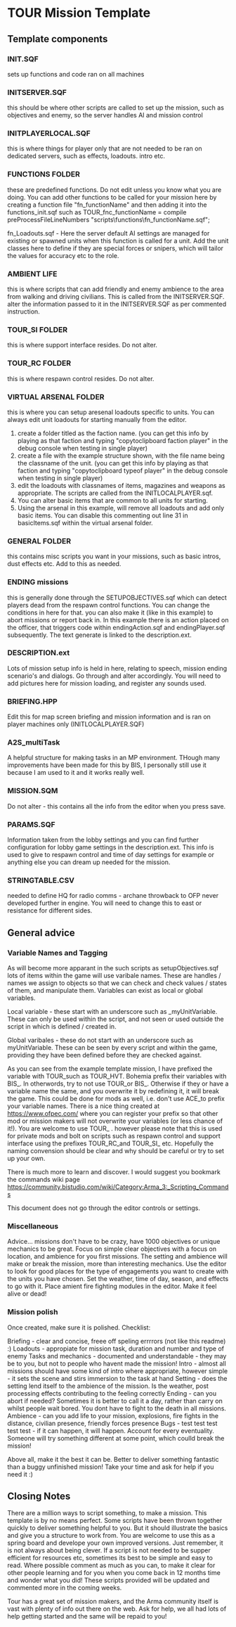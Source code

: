 # TOUR Mission Template

## Template components

### INIT.SQF

sets up functions and code ran on all machines

### INITSERVER.SQF

this should be where other scripts are called to set up the mission, such as objectives and enemy, so the server handles AI and mission control

### INITPLAYERLOCAL.SQF

this is where things for player only that are not needed to be ran on dedicated servers, such as effects, loadouts. intro etc.

### FUNCTIONS FOLDER

these are predefined functions. Do not edit unless you know what you are doing. You can add other functions to be called for your mission here by creating a
function file "fn_functionName" and then adding it into the functions_init.sqf such as
TOUR_fnc_functionName = compile preProcessFileLineNumbers "scripts\functions\fn_functionName.sqf";

fn_Loadouts.sqf - Here the server default AI settings are managed for existing or spawned units when this function is called for a unit.
                    Add the unit classes here to define if they are special forces or snipers, which will tailor the values for accuracy etc to the role.

### AMBIENT LIFE

this is where scripts that can add friendly and enemy ambience to the area from walking and driving civilians. This is called from the INITSERVER.SQF.
alter the information passed to it in the INITSERVER.SQF as per commented instruction.

### TOUR_SI FOLDER

this is where support interface resides. Do not alter.

### TOUR_RC FOLDER

this is where respawn control resides. Do not alter.

### VIRTUAL ARSENAL FOLDER

this is where you can setup aresenal loadouts specific to units. You can always edit unit loadouts for starting manually from the editor.

1. create a folder titled as the faction name. (you can get this info by playing as that faction and typing "copytoclipboard faction player" in the debug console when testing in single player)
2. create a file with the example structure shown, with the file name being the classname of the unit. (you can get this info by playing as that faction and typing "copytoclipboard typeof player" in the debug console when testing in single player)
3. edit the loadouts with classnames of items, magazines and weapons as appropriate. The scripts are called from the INITLOCALPLAYER.sqf.
4. You can alter basic items that are common to all units for starting.
5. Using the arsenal in this example, will remove all loadouts and add only basic items. You can disable this commenting out line 31 in basicItems.sqf within the virtual arsenal folder.

### GENERAL FOLDER

this contains misc scripts you want in your missions, such as basic intros, dust effects etc. Add to this as needed.

### ENDING missions

this is generally done through the SETUPOBJECTIVES.sqf which can detect players dead from the respawn control functions. You can change the conditions in here for that.
you can also make it (like in this example) to abort missions or report back in. In this example there is an action placed on the officer, that triggers code within endingAction.sqf and endingPlayer.sqf subsequently.
The text generate is linked to the description.ext.

### DESCRIPTION.ext

Lots of mission setup info is held in here, relating to speech, mission ending scenario's and dialogs. Go through and alter accordingly.
You will need to add pictures here for mission loading, and register any sounds used.

### BRIEFING.HPP

Edit this for map screen briefing and mission information and is ran on player machines only (INITLOCALPLAYER.SQF)

### A2S_multiTask

A helpful structure for making tasks in an MP environment. THough many improvements have been made for this by BIS, I personally still use it because I am used to it and it works really well.

### MISSION.SQM

Do not alter - this contains all the info from the editor when you press save.

### PARAMS.SQF

Information taken from the lobby settings and you can find further configuration for lobby game settings in the description.ext.
This info is used to give to respawn control and time of day settings for example or anything else you can dream up needed for the mission.

### STRINGTABLE.CSV

needed to define HQ for radio comms - archane throwback to OFP never developed further in engine. You will need to change this to east or resistance for different sides.

## General advice

### Variable Names and Tagging

As will become more apparant in the such scripts as setupObjectives.sqf lots of items within the game will use varibale names. These are handles / names we assign to objects so that we can
check and check values / states of them, and manipulate them. Variables can exist as local or global variables.

Local variable - these start with an underscore such as _myUnitVariable. These can only be used within the script, and not seen or used outside the script in which is defined / created in.

Global varibales - these do not start with an underscore such as myUnitVariable. These can be seen by every script and within the game, providing they have been defined before they are checked against.

As you can see from the example template mission, I have prefixed the variable with TOUR_such as TOUR_HVT. Bohemia prefix their variables with BIS_. In otherwords, try to not use TOUR_or BIS_.
Otherwise if they or have a variable name the same, and you overwrite it by redefining it, it will break the game. This could be done for mods as well, i.e. don't use ACE_to prefix your variable names.
There is a nice thing created at <https://www.ofpec.com/> where you can register your prefix so that other mod or mission makers will not overwrite your variables (or less chance of it!).
You are welcome to use TOUR_ . however please note that this is used for private mods and bolt on scripts such as respawn control and support interface using the prefixes TOUR_RC_and TOUR_SI_ etc.
Hopefully the naming convension should be clear and why should be careful or try to set up your own.

There is much more to learn and discover. I would suggest you bookmark the commands wiki page <https://community.bistudio.com/wiki/Category:Arma_3:_Scripting_Commands>

This document does not go through the editor controls or settings.

### Miscellaneous

Advice... missions don't have to be crazy, have 1000 objectives or unique mechanics to be great. Focus on simple clear objectives with a focus on location, and ambience for you first missions.
The setting and ambience will make or break the mission, more than interesting mechanics. Use the editor to look for good places for the type of engagements you want to create with the units you have chosen.
Set the weather, time of day, season, and effects to go with it. Place amient fire fighting modules in the editor. Make it feel alive or dead!

### Mission polish

Once created, make sure it is polished. Checklist:

Briefing - clear and concise, freee off speling errrrors (not like this readme) :)
Loadouts - appropiate for mission task, duration and number and type of enemy
Tasks and mechanics - documented and understandable - they may be to you, but not to people who havent made the mission!
Intro - almost all missions should have some kind of intro where appropriate, however simple - it sets the scene and stirs immersion to the task at hand
Setting - does the setting lend itself to the ambience of the mission. Is the weather, post processing effects contributing to the feeling correctly
Ending - can you abort if needed? Sometimes it is better to call it a day, rather than carry on whilst people wait bored. You dont have to fight to the death in all missions.
Ambience - can you add life to your mission, explosions, fire fights in the distance, civilian presence, friendly forces presence
Bugs - test test test test test - if it can happen, it will happen. Account for every eventuality. Someone will try something different at some point, which coulld break the mission!

Above all, make it the best it can be. Better to deliver something fantastic than a buggy unfinished mission! Take your time and ask for help if you need it :)

## Closing Notes

There are a million ways to script something, to make a mission. This template is by no means perfect. Some scripts have been thrown together quickly to deliver something helpful to you.
But it should illustrate the basics and give you a structure to work from. You are welcome to use this as a spring board and develope your own improved versions.
Just remember, it is not always about being clever. If a script is not needed to be supper efficient for resources etc, sometimes its best to be simple and easy to read.
Where possible comment as much as you can, to make it clear for other people learning and for you when you come back in 12 months time and wonder what you did!
These scripts provided will be updated and commented more in the coming weeks.

Tour has a great set of mission makers, and the Arma community itself is vast with plenty of info out there on the web. Ask for help, we all had lots of help getting started and the same will be repaid to you!
